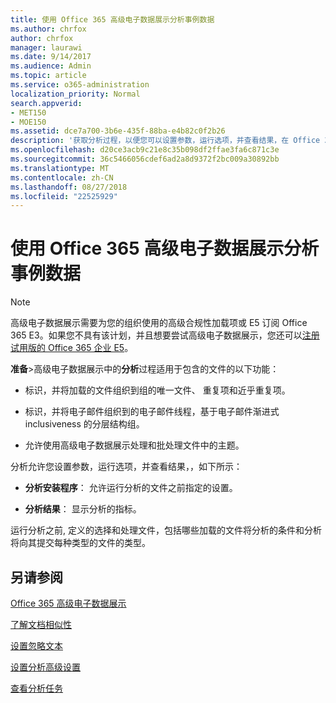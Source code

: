 ```yaml
---
title: 使用 Office 365 高级电子数据展示分析事例数据
ms.author: chrfox
author: chrfox
manager: laurawi
ms.date: 9/14/2017
ms.audience: Admin
ms.topic: article
ms.service: o365-administration
localization_priority: Normal
search.appverid:
- MET150
- MOE150
ms.assetid: dce7a700-3b6e-435f-88ba-e4b82c0f2b26
description: '获取分析过程，以便您可以设置参数，运行选项，并查看结果，在 Office 365 高级电子数据展示的概述。 '
ms.openlocfilehash: d20ce3acb9c21e8c35b098df2ffae3fa6c871c3e
ms.sourcegitcommit: 36c5466056cdef6ad2a8d9372f2bc009a30892bb
ms.translationtype: MT
ms.contentlocale: zh-CN
ms.lasthandoff: 08/27/2018
ms.locfileid: "22525929"
---
```

# <a name="analyze-case-data-with-office-365-advanced-ediscovery"></a>使用 Office 365 高级电子数据展示分析事例数据

> [!NOTE]
> 高级电子数据展示需要为您的组织使用的高级合规性加载项或 E5 订阅 Office 365 E3。如果您不具有该计划，并且想要尝试高级电子数据展示，您还可以[注册试用版的 Office 365 企业 E5](https://go.microsoft.com/fwlink/p/?LinkID=698279)。 
  
**准备**\>高级电子数据展示中的**分析**过程适用于包含的文件的以下功能： 
  
- 标识，并将加载的文件组织到组的唯一文件、 重复项和近乎重复项。
    
- 标识，并将电子邮件组织到的电子邮件线程，基于电子邮件渐进式 inclusiveness 的分层结构组。
    
- 允许使用高级电子数据展示处理和批处理文件中的主题。
    
 分析允许您设置参数，运行选项，并查看结果，，如下所示： 
  
- **分析安装程序**： 允许运行分析的文件之前指定的设置。
    
- **分析结果**： 显示分析的指标。 
    
运行分析之前, 定义的选择和处理文件，包括哪些加载的文件将分析的条件和分析将向其提交每种类型的文件的类型。 
  
## <a name="see-also"></a>另请参阅

[Office 365 高级电子数据展示](office-365-advanced-ediscovery.md)
  
[了解文档相似性](understand-document-similarity-in-advanced-ediscovery.md)
  
[设置忽略文本](set-ignore-text-in-advanced-ediscovery.md)
  
[设置分析高级设置](set-analyze-advanced-settings-in-advanced-ediscovery.md)
  
[查看分析任务](view-analyze-results-in-advanced-ediscovery.md)

